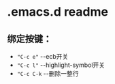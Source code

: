 # .emacs.d readme 

## 绑定按键：  
* `"C-c e"` --ecb开关  
* `"C-c l"` --highlight-symbol开关  
* `"C-c C-k` --删除一整行
